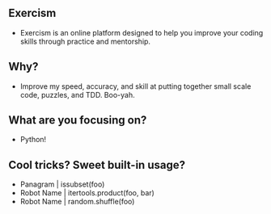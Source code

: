 ## Exercism
- Exercism is an online platform designed to help you improve your coding skills through practice and mentorship.

## Why?
- Improve my speed, accuracy, and skill at putting together small scale code, puzzles, and TDD. Boo-yah.

## What are you focusing on?
- Python!

## Cool tricks? Sweet built-in usage?
- Panagram | issubset(foo)
- Robot Name | itertools.product(foo, bar)
- Robot Name | random.shuffle(foo)
